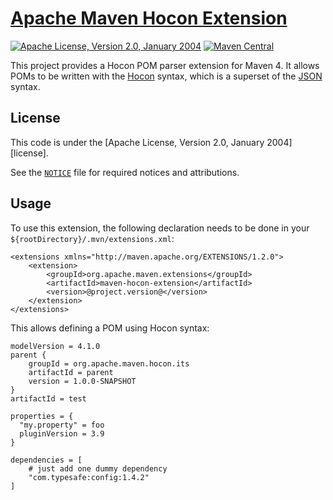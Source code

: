 <!---
 Licensed to the Apache Software Foundation (ASF) under one or more
 contributor license agreements.  See the NOTICE file distributed with
 this work for additional information regarding copyright ownership.
 The ASF licenses this file to You under the Apache License, Version 2.0
 (the "License"); you may not use this file except in compliance with
 the License.  You may obtain a copy of the License at

      http://www.apache.org/licenses/LICENSE-2.0

 Unless required by applicable law or agreed to in writing, software
 distributed under the License is distributed on an "AS IS" BASIS,
 WITHOUT WARRANTIES OR CONDITIONS OF ANY KIND, either express or implied.
 See the License for the specific language governing permissions and
 limitations under the License.
-->
[Apache Maven Hocon Extension](https://maven.apache.org/extensions/maven-xinclude-extension/)
==================================

[![Apache License, Version 2.0, January 2004](https://img.shields.io/github/license/apache/maven.svg?label=License)](https://www.apache.org/licenses/LICENSE-2.0)
[![Maven Central](https://img.shields.io/maven-central/v/org.apache.maven.extensions/maven-xinclude-extension.svg?label=Maven%20Central)](https://search.maven.org/artifact/org.apache.maven.extensions/maven-xinclude-extension)

This project provides a Hocon POM parser extension for Maven 4. It allows POMs to 
be written with the [Hocon](https://github.com/lightbend/config/blob/master/HOCON.md)
syntax, which is a superset of the [JSON](https://json.org/) syntax.

License
-------
This code is under the [Apache License, Version 2.0, January 2004][license].

See the [`NOTICE`](./NOTICE) file for required notices and attributions.

Usage
-----
To use this extension, the following declaration needs to be done in your `${rootDirectory}/.mvn/extensions.xml`:
```
<extensions xmlns="http://maven.apache.org/EXTENSIONS/1.2.0">
    <extension>
        <groupId>org.apache.maven.extensions</groupId>
        <artifactId>maven-hocon-extension</artifactId>
        <version>@project.version@</version>
    </extension>
</extensions>
```
This allows defining a POM using Hocon syntax:
```
modelVersion = 4.1.0
parent {
    groupId = org.apache.maven.hocon.its
    artifactId = parent
    version = 1.0.0-SNAPSHOT
}
artifactId = test

properties = {
  "my.property" = foo
  pluginVersion = 3.9
}

dependencies = [
    # just add one dummy dependency
    "com.typesafe:config:1.4.2"
]
```
